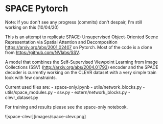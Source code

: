 # SPACE Pytorch
Note: If you don't see any progress (commits) don't despair, I'm still working on this (10/04/20)

This is an attempt to replicate SPACE: Unsupervised Object-Oriented Scene Representation via Spatial Attention and Decomposition https://arxiv.org/abs/2001.02407 on Pytorch. Most of the code is a clone from https://github.com/NVlabs/SSV.

A model that combines the Self-Supervised Viewpoint Learning from Image Collections (SSV) (http://arxiv.org/abs/2004.01793) encoder and the SPACE decoder is currently working on the CLEVR dataset with a very simple train look with few constraints.

Current used files are:
	- space-only.ipynb
	- utils/network_blocks.py
	- utils/space_modules.py
	- ssv.py
	- extern/network_blocks.py
	- clevr_dataset.py

For training and results please see the space-only notebook.

![space-clevr][images/space-clevr.png]